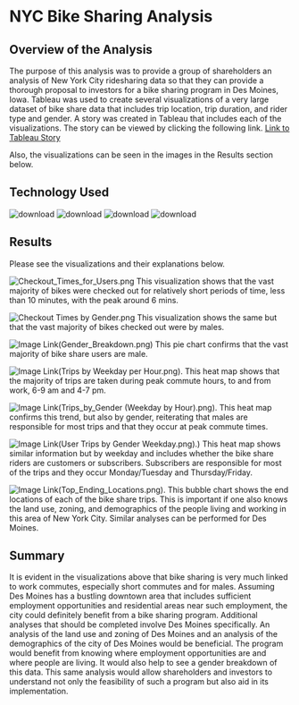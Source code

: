 # NYC Bike Sharing Analysis
## Overview of the Analysis
The purpose of this analysis was to provide a group of shareholders an analysis of New York City ridesharing data so that they can provide a thorough proposal to investors for a bike sharing program in Des Moines, Iowa. Tableau was used to create several visualizations of a very large dataset of bike share data that includes trip location, trip duration, and rider type and gender. A story was created in Tableau that includes each of the visualizations. The story can be viewed by clicking the following link. 
[Link to Tableau Story](https://public.tableau.com/app/profile/jeremy6008/viz/NYCBikeSharingAnalysis_16543604046310/NYCBikeSharingAnalysis?publish=yes)

Also, the visualizations can be seen in the images in the Results section below.

## Technology Used

![download](https://user-images.githubusercontent.com/98500639/185662317-21234bb5-da38-43dd-85e2-270dbd8502b6.jpg)
![download](https://user-images.githubusercontent.com/98500639/185662675-e8f4e99d-ba3b-4907-8724-41afed750c4d.png)
![download](https://user-images.githubusercontent.com/98500639/185662726-5071c755-7bb7-466f-8811-bc19846dbe26.png)
![download](https://user-images.githubusercontent.com/98500639/185662809-d4c0b463-816c-4452-a8f2-cb5f2c1bb1b4.png)


## Results
Please see the visualizations and their explanations below.

![Checkout_Times_for_Users.png](https://github.com/JeremyKRay/Bikesharing/blob/0352af55609d7644b92d8ddf0d2cab7f9b7d0a10/Images/Checkout%20Times%20for%20Users.png)
This visualization shows that the vast majority of bikes were checked out for relatively short periods of time, less than 10 minutes, with the peak around 6 mins.

![Checkout Times by Gender.png](https://github.com/JeremyKRay/Bikesharing/blob/0443c21ed6e9a2f6e907afc880855e4084d53979/Images/Checkout%20Times%20by%20Gender.png)
This visualization shows the same but that the vast majority of bikes checked out were by males.

![Image Link(Gender_Breakdown.png)](https://github.com/JeremyKRay/Bikesharing/blob/ea4bed2c05b52f71061f3f7db95e98c5781aa303/Images/Gender%20Breakdown.png)
This pie chart confirms that the vast majority of bike share users are male.

![Image Link(Trips by Weekday per Hour.png).](https://github.com/JeremyKRay/Bikesharing/blob/6077865be8c9dd2a16582cd6cb5ecf4299b81012/Images/Trips%20by%20Weekday%20per%20Hour.png)
This heat map shows that the majority of trips are taken during peak commute hours, to and from work, 6-9 am and 4-7 pm.

![Image Link(Trips_by_Gender (Weekday by Hour).png).](https://github.com/JeremyKRay/Bikesharing/blob/c0cf33b5d52a7f0fab740cc102688385b78d8145/Images/Trips%20by%20Gender%20(Weekday%20by%20Hour).png)
This heat map confirms this trend, but also by gender, reiterating that males are responsible for most trips and that they occur at peak commute times.

![Image Link(User Trips by Gender Weekday.png).](https://github.com/JeremyKRay/Bikesharing/blob/c2ce56c2095c61f5daedb811f8461dee5b04a5a7/Images/User%20Trips%20by%20Gender%20Weekday.png))
This heat map shows similar information but by weekday and includes whether the bike share riders are customers or subscribers. Subscribers are responsible for most of the trips and they occur Monday/Tuesday and Thursday/Friday. 

![Image Link(Top_Ending_Locations.png).](https://github.com/JeremyKRay/bikesharing/blob/main/Top%20Ending%20Locations.png)
This bubble chart shows the end locations of each of the bike share trips. This is important if one also knows the land use, zoning, and demographics of the people living and working in this area of New York City. Similar analyses can be performed for Des Moines. 

## Summary
It is evident in the visualizations above that bike sharing is very much linked to work commutes, especially short commutes and for males. Assuming Des Moines has a bustling downtown area that includes sufficient employment opportunities and residential areas near such employment, the city could definitely benefit from a bike sharing program. Additional analyses that should be completed involve Des Moines specifically. An analysis of the land use and zoning of Des Moines and an analysis of the demographics of the city of Des Moines would be beneficial. The program would benefit from knowing where employment opportunities are and where people are living. It would also help to see a gender breakdown of this data. This same analysis would allow shareholders and investors to understand not only the feasibility of such a program but also aid in its implementation.
